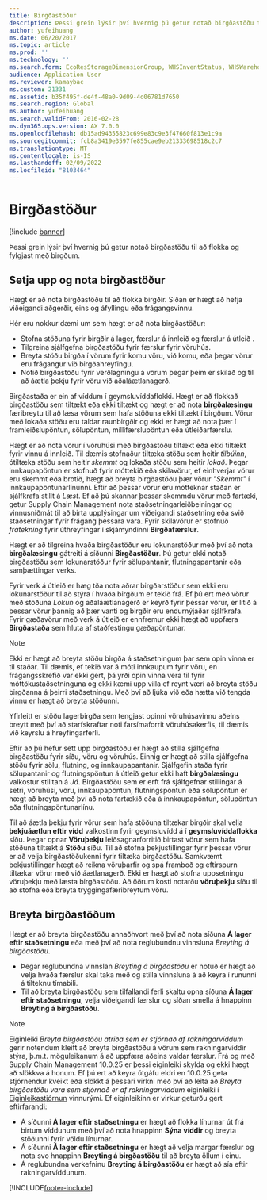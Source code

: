 ```yaml
---
title: Birgðastöður
description: Þessi grein lýsir því hvernig þú getur notað birgðastöðu til að flokka og fylgjast með birgðum.
author: yufeihuang
ms.date: 06/20/2017
ms.topic: article
ms.prod: ''
ms.technology: ''
ms.search.form: EcoResStorageDimensionGroup, WHSInventStatus, WHSWarehouseStatusChange
audience: Application User
ms.reviewer: kamaybac
ms.custom: 21331
ms.assetid: b35f495f-de4f-48a0-9d09-4d06781d7650
ms.search.region: Global
ms.author: yufeihuang
ms.search.validFrom: 2016-02-28
ms.dyn365.ops.version: AX 7.0.0
ms.openlocfilehash: db15ad94355823c699e83c9e3f47660f813e1c9a
ms.sourcegitcommit: fcb8a3419e3597fe855cae9eb21333698518c2c7
ms.translationtype: MT
ms.contentlocale: is-IS
ms.lasthandoff: 02/09/2022
ms.locfileid: "8103464"
---
```

# <a name="inventory-statuses"></a>Birgðastöður

[!include [banner](../includes/banner.md)]

Þessi grein lýsir því hvernig þú getur notað birgðastöðu til að flokka og fylgjast með birgðum.

## <a name="set-up-and-use-inventory-statuses"></a>Setja upp og nota birgðastöður

Hægt er að nota birgðastöðu til að flokka birgðir. Síðan er hægt að hefja viðeigandi aðgerðir, eins og áfyllingu eða frágangsvinnu.

Hér eru nokkur dæmi um sem hægt er að nota birgðastöður:

- Stofna stöðuna fyrir birgðir á lager, færslur á innleið og færslur á útleið .
- Tilgreina sjálfgefna birgðastöðu fyrir færslur fyrir vöruhús.
- Breyta stöðu birgða í vörum fyrir komu vöru, við komu, eða þegar vörur eru frágangur við birgðahreyfingu.
- Notið birgðastöðu fyrir verðlagningu á vörum þegar þeim er skilað og til að áætla þekju fyrir vöru við aðaláætlanagerð.

Birgðastaða er ein af víddum í geymsluvíddaflokki. Hægt er að flokkað birgðastöðu sem tiltækt eða ekki tiltækt og hægt er að nota **birgðalæsingu** færibreytu til að læsa vörum sem hafa stöðuna ekki tiltækt í birgðum. Vörur með lokaða stöðu eru taldar raunbirgðir og ekki er hægt að nota þær í framleiðslupöntun, sölupöntun, millifærslupöntun eða útleiðarfærslu.

Hægt er að nota vörur í vöruhúsi með birgðastöðu tiltækt eða ekki tiltækt fyrir vinnu á innleið. Til dæmis stofnaður tiltæka stöðu sem heitir *tilbúinn*, ótiltæka stöðu sem heitir *skemmt* og lokaða stöðu sem heitir *lokað*. Þegar innkaupapöntun er stofnuð fyrir móttekið eða skilavörur, ef einhverjar vörur eru skemmt eða brotið, hægt að breyta birgðastöðu þær vörur *"Skemmt"* í innkaupapöntunarlínunni. Eftir að þessar vörur eru mótteknar staðan er sjálfkrafa stillt á *Læst*. Ef að þú skannar þessar skemmdu vörur með fartæki, getur Supply Chain Management nota staðsetningarleiðbeiningar og vinnusniðmát til að birta upplýsingar um viðeigandi staðsetning eða svið staðsetningar fyrir frágang þessara vara. Fyrir skilavörur er stofnuð *frátekning* fyrir úthreyfingar í skjámyndinni **Birgðafærslur**.

Hægt er að tilgreina hvaða birgðastöður eru lokunarstöður með því að nota **birgðalæsingu** gátreiti á síðunni **Birgðastöður**. Þú getur ekki notað birgðastöðu sem lokunarstöður fyrir sölupantanir, flutningspantanir eða samþættingar verks.

Fyrir verk á útleið er hæg tða nota aðrar birgðarstöður sem ekki eru lokunarstöður til að stýra í hvaða birgðum er tekið frá. Ef þú ert með vörur með stöðuna *Lokun* og aðaláætlanagerð er keyrð fyrir þessar vörur, er litið á þessar vörur þannig að þær vanti og birgðir eru endurnýjaðar sjálfkrafa. Fyrir gæðavörur með verk á útleið er ennfremur ekki hægt að uppfæra **Birgðastaða** sem hluta af staðfestingu gæðapöntunar.

> [!NOTE]
> Ekki er hægt að breyta stöðu birgða á staðsetningum þar sem opin vinna er til staðar. Til dæmis, ef tekið var á móti innkaupum fyrir vöru, en frágangsskrefið var ekki gert, þá yrði opin vinna vera til fyrir móttökustaðsetninguna og ekki kæmi upp villa ef reynt væri að breyta stöðu birgðanna á þeirri staðsetningu. Með því að ljúka við eða hætta við tengda vinnu er hægt að breyta stöðunni.
>
> Yfirleitt er stöðu lagerbirgða sem tengjast opinni vöruhúsavinnu aðeins breytt með því að starfskraftar noti farsímaforrit vöruhúsakerfis, til dæmis við keyrslu á hreyfingarferli.

Eftir að þú hefur sett upp birgðastöðu er hægt að stilla sjálfgefna birgðastöðu fyrir síðu, vöru og vöruhús. Einnig er hægt að stilla sjálfgefna stöðu fyrir sölu, flutning, og innkaupapantanir. Sjálfgefin staða fyrir sölupantanir og flutningspöntun á útleið getur ekki haft **birgðalæsingu** valkostur stilltan á *Já*. Birgðastöðu sem er erft frá sjálfgefnar stillingar á setri, vöruhúsi, vöru, innkaupapöntun, flutningspöntun eða sölupöntun er hægt að breyta með því að nota fartækið eða á innkaupapöntun, sölupöntun eða flutningspöntunarlínu.

Til að áætla þekju fyrir vörur sem hafa stöðuna tiltækar birgðir skal velja **þekjuáætlun eftir vídd** valkostinn fyrir geymsluvídd á í **geymsluvíddaflokka** síðu. Þegar opnar **Vöruþekju** leiðsagnarforritið birtast vörur sem hafa stöðuna tiltækt á **Stöðu** síðu. Til að stofna þekjustillingar fyrir þessar vörur er að velja birgðastöðukenni fyrir tiltæka birgðastöðu. Samkvæmt þekjustillingar hægt að reikna vöruþarfir og spá framboð og eftirspurn tiltækar vörur með við áætlanagerð. Ekki er hægt að stofna uppsetningu vöruþekju með læsta birgðastöðu. Að öðrum kosti notarðu **vöruþekju** síðu til að stofna eða breyta tryggingafæribreytum vöru.

## <a name="change-inventory-statuses"></a>Breyta birgðastöðum

Hægt er að breyta birgðastöðu annaðhvort með því að nota síðuna **Á lager eftir staðsetningu** eða með því að nota reglubundnu vinnsluna *Breyting á birgðastöðu*.

- Þegar reglubundna vinnslan *Breyting á birgðastöðu* er notuð er hægt að velja hvaða færslur skal taka með og stilla vinnsluna á að keyra í rununni á tilteknu tímabili.
- Til að breyta birgðastöðu sem tilfallandi ferli skaltu opna síðuna **Á lager eftir staðsetningu**, velja viðeigandi færslur og síðan smella á hnappinn **Breyting á birgðastöðu**.

> [!NOTE]
> Eiginleiki *Breyta birgðastöðu atriða sem er stjórnað af rakningarvíddum* gerir notendum kleift að breyta birgðastöðu á vörum sem rakningarvíddir stýra, þ.m.t. möguleikanum á að uppfæra aðeins valdar færslur. Frá og með Supply Chain Management 10.0.25 er þessi eiginleiki skylda og ekki hægt að slökkva á honum. Ef þú ert að keyra útgáfu eldri en 10.0.25 geta stjórnendur kveikt eða slökkt á þessari virkni með því að leita að *Breyta birgðastöðu vara sem stjórnað er af rakningarvíddum* eiginleiki í [Eiginleikastjórnun](../../fin-ops-core/fin-ops/get-started/feature-management/feature-management-overview.md) vinnurými. Ef eiginleikinn er virkur geturðu gert eftirfarandi:
>
> - Á síðunni **Á lager eftir staðsetningu** er hægt að flokka línurnar út frá birtum víddunum með því að nota hnappinn **Sýna víddir** og breyta stöðunni fyrir völdu línurnar.
> - Á síðunni **Á lager eftir staðsetningu** er hægt að velja margar færslur og nota svo hnappinn **Breyting á birgðastöðu** til að breyta öllum í einu.
> - Á reglubundna verkefninu **Breyting á birgðastöðu** er hægt að sía eftir rakningarvíddunum.


[!INCLUDE[footer-include](../../includes/footer-banner.md)]

